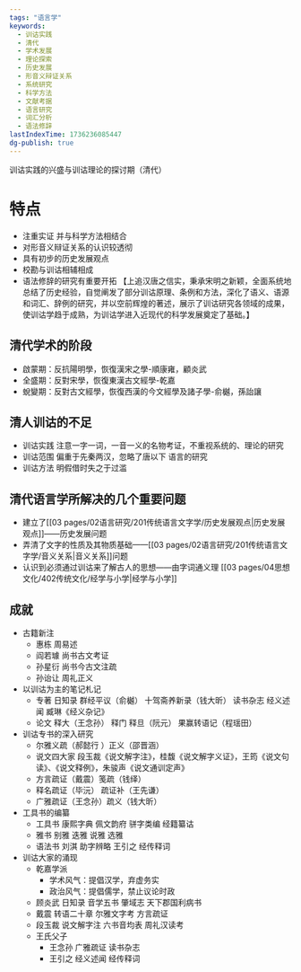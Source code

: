 ```yaml
---
tags: "语言学"
keywords:
  - 训诂实践
  - 清代
  - 学术发展
  - 理论探索
  - 历史发展
  - 形音义辩证关系
  - 系统研究
  - 科学方法
  - 文献考据
  - 语言研究
  - 词汇分析
  - 语法修辞
lastIndexTime: 1736236085447
dg-publish: true
---
```

训诂实践的兴盛与训诂理论的探讨期（清代）
# 特点
- 注重实证 并与科学方法相结合
- 对形音义辩证关系的认识较透彻
- 具有初步的历史发展观点
- 校勘与训诂相辅相成
- 语法修辞的研究有重要开拓
  【上追汉唐之信实，秉承宋明之新颖，全面系统地总结了历史经验，自觉阐发了部分训诂原理、条例和方法，深化了语义、语源和词汇、辞例的研究，并以空前辉煌的著述，展示了训诂研究各领域的成果，使训诂学趋于成熟，为训诂学进入近现代的科学发展奠定了基础。】
## 清代学术的阶段
- 啟蒙期：反抗陽明學，恢復漢宋之學-順康雍，顧炎武
- 全盛期：反對宋學，恢復東漢古文經學-乾嘉
- 蛻變期：反對古文經學，恢復西漢的今文經學及諸子學-俞樾，孫詒讓
## 清人训诂的不足
- 训诂实践 注意一字一词，一音一义的名物考证，不重视系统的、理论的研究
- 训诂范围 偏重于先秦两汉，忽略了唐以下 语言的研究
- 训诂方法 明假借时失之于过滥
## 清代语言学所解决的几个重要问题
- 建立了[[03 pages/02语言研究/201传统语言文字学/历史发展观点\|历史发展观点]]——历史发展问题​
- 弄清了文字的性质及其物质基础​——[[03 pages/02语言研究/201传统语言文字学/音义关系\|音义关系]]问题
- 认识到必须通过训诂来了解古人的思想​——由字词通义理 [[03 pages/04思想文化/402传统文化/经学与小学\|经学与小学]]
## 成就
- 古籍新注
	- 惠栋 周易述
	- 阎若璩 尚书古文考证
	- 孙星衍 尚书今古文注疏
	- 孙诒让 周礼正义
- 以训诂为主的笔记札记
	- 专著 日知录 群经平议（俞樾） 十驾斋养新录（钱大昕） 读书杂志 经义述闻 臧琳《经义杂记》
	- 论文 释大（王念孙） 释门 释旦（阮元） 果赢转语记（程瑶田）
- 训诂专书的深入研究
	- 尔雅义疏（郝懿行 ）正义（邵晋涵）
	- 说文四大家 段玉裁《说文解字注》，桂馥《说文解字义证》，王筠《说文句读》、《说文释例》，朱骏声《说文通训定声》
	- 方言疏证（戴震）笺疏（钱绎）
	- 释名疏证（毕沅） 疏证补（王先谦）
	- 广雅疏证（王念孙）疏义（钱大昕）
- 工具书的编纂
	- 工具书 康熙字典 佩文韵府 骈字类编 经籍纂诂
	- 雅书 别雅 迭雅 说雅 选雅
	- 语法书 刘淇 助字辨略 王引之 经传释词
- 训诂大家的涌现
	- 乾嘉学派
		- 学术风气：提倡汉学，弃虚务实
		- 政治风气：提倡儒学，禁止议论时政
	- 顾炎武 日知录 音学五书 肇域志 天下郡国利病书
	- 戴震 转语二十章 尔雅文字考 方言疏证
	- 段玉裁 说文解字注 六书音均表 周礼汉读考
	- 王氏父子
		- 王念孙 广雅疏证 读书杂志
		- 王引之 经义述闻 经传释词